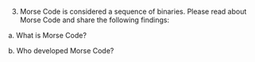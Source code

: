 3. Morse Code is considered a sequence of binaries. Please read about Morse Code and share the following findings:

a. What is Morse Code?

b. Who developed Morse Code?
